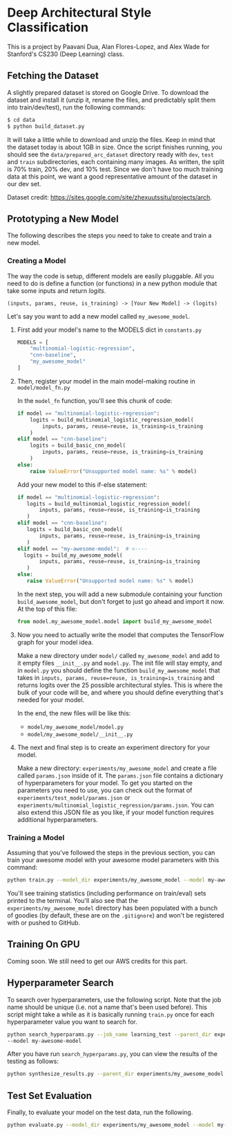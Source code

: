 # Deep Architectural Style Classification

This is a project by Paavani Dua, Alan Flores-Lopez, and Alex Wade for Stanford's CS230 (Deep Learning) class.

## Fetching the Dataset

A slightly prepared dataset is stored on Google Drive.  To download the dataset and install
it (unzip it, rename the files, and predictably split them into train/dev/test), run
the following commands:

```bash
$ cd data
$ python build_dataset.py
```

It will take a little while to download and unzip the files.  Keep in mind that the dataset
today is about 1GB in size.  Once the script finishes running, you should see the
`data/prepared_arc_dataset` directory ready with `dev`, `test` and `train` subdirectories,
each containing many images.  As written, the split is 70% train, 20% dev, and 10% test.
Since we don't have too much training data at this point, we want a good
representative amount of the dataset in our dev set.

Dataset credit: https://sites.google.com/site/zhexuutssjtu/projects/arch.

## Prototyping a New Model

The following describes the steps you need to take to create and train a
new model.

### Creating a Model

The way the code is setup, different models are easily pluggable.  All you need to do is
define a function (or functions) in a new python module that take some inputs and
return _logits_.

```
(inputs, params, reuse, is_training) -> [Your New Model] -> (logits)
```

Let's say you want to add a new model called `my_awesome_model`.

1. First add your model's name to the MODELS dict in `constants.py`

    ```python
    MODELS = [
        "multinomial-logistic-regression",
        "cnn-baseline",
        "my_awesome_model"
    ]
    ```
2. Then, register your model in the main model-making routine in `model/model_fn.py`

    In the `model_fn` function, you'll see this chunk of code:

    ```python
    if model == "multinomial-logistic-regression":
        logits = build_multinomial_logistic_regression_model(
            inputs, params, reuse=reuse, is_training=is_training
        )
    elif model == "cnn-baseline":
        logits = build_basic_cnn_model(
            inputs, params, reuse=reuse, is_training=is_training
        )
    else:
        raise ValueError("Unsupported model name: %s" % model)
    ```

    Add your new model to this if-else statement:

     ```python
    if model == "multinomial-logistic-regression":
        logits = build_multinomial_logistic_regression_model(
            inputs, params, reuse=reuse, is_training=is_training
        )
    elif model == "cnn-baseline":
        logits = build_basic_cnn_model(
            inputs, params, reuse=reuse, is_training=is_training
        )
    elif model == "my-awesome-model":  # <----
       logits = build_my_awesome_model(
            inputs, params, reuse=reuse, is_training=is_training
        )
    else:
        raise ValueError("Unsupported model name: %s" % model)
    ```

    In the next step, you will add a new submodule containing your function
    `build_awesome_model`, but don't forget to just go ahead and import it now.
    At the top of this file:

    ```python
    from model.my_awesome_model.model import build_my_awesome_model
    ```

3. Now you need to actually write the model that computes the TensorFlow graph
for your model idea.

    Make a new directory under `model/` called `my_awesome_model` and add to it
    empty files `__init__.py` and `model.py`.  The init file will stay empty,
    and in `model.py` you should define the function `build_my_awesome_model`
    that takes in `inputs, params, reuse=reuse, is_training=is_training` and
    returns logits over the 25 possible architectural styles. This is where
    the bulk of your code will be, and where you should define everything
    that's needed for your model.

    In the end, the new files will be like this:

    - `model/my_awesome_model/model.py`
    - `model/my_awesome_model/__init__.py`

4.  The next and final step is to create an experiment directory for your model.

    Make a new directory: `experiments/my_awesome_model` and create a file called
    `params.json` inside of it.  The `params.json` file contains a dictionary of
    hyperparameters for your model.  To get you started on the parameters you need
    to use, you can check out the format of `experiments/test_model/params.json`
    or `experiments/multinomial_logistic_regression/params.json`. You can also
    extend this JSON file as you like, if your model function requires additional
    hyperparameters.


### Training a Model

Assuming that you've followed the steps in the previous section, you can train
your awesome model with your awesome model parameters with this command:

```bash
python train.py --model_dir experiments/my_awesome_model --model my-awesome-model
```

You'll see training statistics (including performance on train/eval) sets printed
to the terminal. You'll also see that the `experiments/my_awesome_model` directory
has been populated with a bunch of goodies (by default, these are on the `.gitignore`)
and won't be registered with or pushed to GitHub.

## Training On GPU

Coming soon.  We still need to get our AWS credits for this part.

## Hyperparameter Search

To search over hyperparameters, use the following script. Note that the job name should be
unique (i.e. not a name that's been used before). This script might take a while as it is
basically running `train.py` once for each hyperparameter value you want to search for.

```bash
python search_hyperparams.py --job_name learning_test --parent_dir experiments/my_awesome_model
--model my-awesome-model
```

After you have run `search_hyperparams.py`, you can view the results of the testing as follows:

```bash
python synthesize_results.py --parent_dir experiments/my_awesome_model
```

## Test Set Evaluation

Finally, to evaluate your model on the test data, run the following. 

```bash
python evaluate.py --model_dir experiments/my_awesome_model --model my-awesome-model
```
